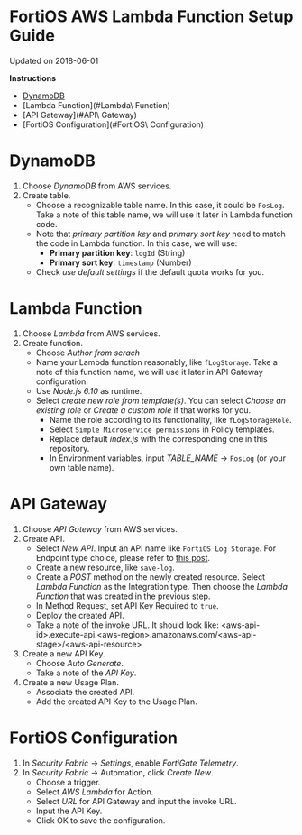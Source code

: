 <h1>FortiOS AWS Lambda Function Setup Guide</h1>

Updated on 2018-06-01

**Instructions**

* [DynamoDB](#DynamoDB)
* [Lambda Function](#Lambda\ Function)
* [API Gateway](#API\ Gateway)
* [FortiOS Configuration](#FortiOS\ Configuration)

# DynamoDB
1. Choose _DynamoDB_ from AWS services.
2. Create table.
    * Choose a recognizable table name. In this case, it could be `FosLog`. Take a note of this table name, we will use it later in Lambda function code.
    * Note that _primary partition key_ and _primary sort key_ need to match the code in Lambda function. In this case, we will use:
        * __Primary partition key__: `logId` (String)
        * __Primary sort key__: `timestamp` (Number)
    * Check _use default settings_ if the default quota works for you.

# Lambda Function
1. Choose _Lambda_ from AWS services.
2. Create function.
    * Choose _Author from scrach_
    * Name your Lambda function reasonably, like `fLogStorage`. Take a note of this function name, we will use it later in API Gateway configuration.
    * Use _Node.js 6.10_ as runtime.
    * Select _create new role from template(s)_. You can select _Choose an existing role_ or _Create a custom role_ if that works for you.
        * Name the role according to its functionality, like `fLogStorageRole`.
        * Select `Simple Microservice permissions` in Policy templates.
        * Replace default _index.js_ with the corresponding one in this repository.
        * In Environment variables, input _TABLE_NAME_ -> `FosLog` (or your own table name).

# API Gateway
1. Choose _API Gateway_ from AWS services.
2. Create API.
    * Select _New API_. Input an API name like `FortiOS Log Storage`. For Endpoint type choice, please refer to [this post](https://aws.amazon.com/about-aws/whats-new/2017/11/amazon-api-gateway-supports-regional-api-endpoints/).
    * Create a new resource, like `save-log`.
    * Create a _POST_ method on the newly created resource. Select _Lambda Function_ as the Integration type. Then choose the _Lambda Function_ that was created in the previous step.
    * In Method Request, set API Key Required to `true`.
    * Deploy the created API.
    * Take a note of the invoke URL. It should look like: \<aws-api-id\>.execute-api.\<aws-region\>.amazonaws.com/\<aws-api-stage\>/\<aws-api-resource\>
3. Create a new API Key.
    * Choose _Auto Generate_.
    * Take a note of the _API Key_.
4. Create a new Usage Plan.
    * Associate the created API.
    * Add the created API Key to the Usage Plan.

# FortiOS Configuration
1. In _Security Fabric_ -> _Settings_, enable _FortiGate Telemetry_.
2. In _Security Fabric_ -> Automation, click _Create New_.
    * Choose a trigger.
    * Select _AWS Lambda_ for Action.
    * Select _URL_ for API Gateway and input the invoke URL.
    * Input the API Key.
    * Click OK to save the configuration.

